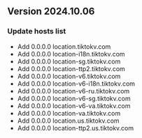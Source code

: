 ## Version 2024.10.06

### Update hosts list
- Add 0.0.0.0 location.tiktokv.com
- Add 0.0.0.0 location-i18n.tiktokv.com
- Add 0.0.0.0 location-sg.tiktokv.com
- Add 0.0.0.0 location-ttp2.tiktokv.com
- Add 0.0.0.0 location-v6.tiktokv.com
- Add 0.0.0.0 location-v6-i18n.tiktokv.com
- Add 0.0.0.0 location-v6-ru.tiktokv.com
- Add 0.0.0.0 location-v6-sg.tiktokv.com
- Add 0.0.0.0 location-v6-va.tiktokv.com
- Add 0.0.0.0 location-va.tiktokv.com
- Add 0.0.0.0 location.us.tiktokv.com
- Add 0.0.0.0 location-ttp2.us.tiktokv.com